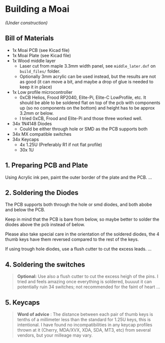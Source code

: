 # Building a Moai

_(Under construction)_

## Bill of Materials

* 1x Moai PCB (see Kicad file)
* 1x Moai Plate (see Kicad file)
* 1x Wood middle layer
    * Laser cut from maple 3.3mm width panel, see `middle_later.dxf` on `build_files/` folder.
    * Optionally 3mm acrylic can be used instead, but the results are not as good (it can move a bit, and maybe a drop of glue is needed to keep it in place)
* 1x Low profile microcontroller
    * 0xCB Helios, Frood RP2040, Elite-Pi, Elite-C LowProfile, etc. It should be able to be soldered flat on top of the pcb with components up (so no components on the bottom) and height has to be approx 3.2mm or below.
    * I tried 0xCB, Frood and Elite-Pi and those three worked well.
* 34x 1N4148 Diodes
    * Could be either through hole or SMD as the PCB supports both
* 34x MX compatible switches
* 34x Keycaps
    * 4x 1.25U (Preferably R1 if not flat profile)
    * 30x 1U

## 1. Preparing PCB and Plate

Using Acrylic ink pen, paint the outer border of the plate and the PCB.
...

## 2. Soldering the Diodes

The PCB supports both through the hole or smd diodes, and both abobe and below the PCB.

Keep in mind that the PCB is bare from below, so maybe better to solder the diodes above the pcb instead of below.

Please also take special care in the orientation of the soldered diodes, the 4 thumb keys have them reversed compared to the rest of the keys.

If using trough hole diodes, use a flush cutter to cut the excess leads.
...

## 4. Soldering the switches

> **Optional:** Use also a flush cutter to cut the excess heigh of the pins. I tried and feels amazing once everything is soldered, buuuut it can potentially ruin 34 switches; not recommended for the faint of heart
...

## 5. Keycaps

> **Word of advice** : The distance between each pair of thumb keys is tenths of a millimeter less than the standard for 1.25U keys, this is intentional. I have found no incompatibilities in any keycap profiles thrown at it (Cherry, MDA/XVX, XDA, SDA, MT3, etc) from several vendors, but your milleage may vary.
